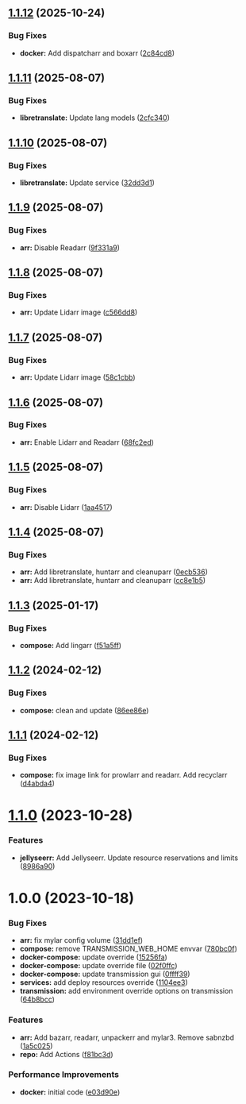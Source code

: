 ## [1.1.12](https://github.com/hackwish/docker-arr/compare/v1.1.11...v1.1.12) (2025-10-24)


### Bug Fixes

* **docker:** Add dispatcharr and boxarr ([2c84cd8](https://github.com/hackwish/docker-arr/commit/2c84cd8af5b75413ec3853a3b48765b632fd69c9))

## [1.1.11](https://github.com/hackwish/docker-arr/compare/v1.1.10...v1.1.11) (2025-08-07)


### Bug Fixes

* **libretranslate:** Update lang models ([2cfc340](https://github.com/hackwish/docker-arr/commit/2cfc340baba71f584fa870d7e0c2a9fe08a5d74d))

## [1.1.10](https://github.com/hackwish/docker-arr/compare/v1.1.9...v1.1.10) (2025-08-07)


### Bug Fixes

* **libretranslate:** Update service ([32dd3d1](https://github.com/hackwish/docker-arr/commit/32dd3d18923b8872b7ecd09d016cce841b2db5dd))

## [1.1.9](https://github.com/hackwish/docker-arr/compare/v1.1.8...v1.1.9) (2025-08-07)


### Bug Fixes

* **arr:** Disable Readarr ([9f331a9](https://github.com/hackwish/docker-arr/commit/9f331a96f7356263da2572d5ea1fe834c4a881ac))

## [1.1.8](https://github.com/hackwish/docker-arr/compare/v1.1.7...v1.1.8) (2025-08-07)


### Bug Fixes

* **arr:** Update Lidarr image ([c566dd8](https://github.com/hackwish/docker-arr/commit/c566dd817753d1cd3dc8acd9fd0a13ed72d0d29a))

## [1.1.7](https://github.com/hackwish/docker-arr/compare/v1.1.6...v1.1.7) (2025-08-07)


### Bug Fixes

* **arr:** Update Lidarr image ([58c1cbb](https://github.com/hackwish/docker-arr/commit/58c1cbb6d53ea0163478d0d4d555affd7b81b880))

## [1.1.6](https://github.com/hackwish/docker-arr/compare/v1.1.5...v1.1.6) (2025-08-07)


### Bug Fixes

* **arr:** Enable Lidarr and Readarr ([68fc2ed](https://github.com/hackwish/docker-arr/commit/68fc2ed78836ec351ad662771cf1475100784775))

## [1.1.5](https://github.com/hackwish/docker-arr/compare/v1.1.4...v1.1.5) (2025-08-07)


### Bug Fixes

* **arr:** Disable Lidarr ([1aa4517](https://github.com/hackwish/docker-arr/commit/1aa45176496d06b81264bb099efbfd74846769bd))

## [1.1.4](https://github.com/hackwish/docker-arr/compare/v1.1.3...v1.1.4) (2025-08-07)


### Bug Fixes

* **arr:** Add libretranslate, huntarr and cleanuparr ([0ecb536](https://github.com/hackwish/docker-arr/commit/0ecb53601a1831d1acdbf1af5ded4a48e77d2d5c))
* **arr:** Add libretranslate, huntarr and cleanuparr ([cc8e1b5](https://github.com/hackwish/docker-arr/commit/cc8e1b55cccd9a1a6dbcbb64ba448cc9b7e03fdc))

## [1.1.3](https://github.com/hackwish/docker-arr/compare/v1.1.2...v1.1.3) (2025-01-17)


### Bug Fixes

* **compose:** Add lingarr ([f51a5ff](https://github.com/hackwish/docker-arr/commit/f51a5fffa398582dd1e4b8ccb45b4ca89e091d80))

## [1.1.2](https://github.com/hackwish/docker-arr/compare/v1.1.1...v1.1.2) (2024-02-12)


### Bug Fixes

* **compose:** clean and update ([86ee86e](https://github.com/hackwish/docker-arr/commit/86ee86e3ab2a274e6bae728a0c7c6471f154238a))

## [1.1.1](https://github.com/hackwish/docker-arr/compare/v1.1.0...v1.1.1) (2024-02-12)


### Bug Fixes

* **compose:** fix image link for prowlarr and readarr. Add recyclarr ([d4abda4](https://github.com/hackwish/docker-arr/commit/d4abda4357fe4fbe4f49c01a7ced93b8aab65fc7))

# [1.1.0](https://github.com/hackwish/docker-arr/compare/v1.0.0...v1.1.0) (2023-10-28)


### Features

* **jellyseerr:** Add Jellyseerr. Update resource reservations and limits ([8986a90](https://github.com/hackwish/docker-arr/commit/8986a901e689725372e3bacbb33ce3b9d02b6487))

# 1.0.0 (2023-10-18)


### Bug Fixes

* **arr:** fix mylar config volume ([31dd1ef](https://github.com/hackwish/docker-arr/commit/31dd1ef342006cf665922771ab857547a2d0e248))
* **compose:** remove TRANSMISSION_WEB_HOME envvar ([780bc0f](https://github.com/hackwish/docker-arr/commit/780bc0f22988145ac1a133059bb27a52882b09d1))
* **docker-compose:** update override ([15256fa](https://github.com/hackwish/docker-arr/commit/15256fa4143c4da18c42e32ff073b7f8e4cd49a2))
* **docker-compose:** update override file ([02f0ffc](https://github.com/hackwish/docker-arr/commit/02f0ffc4b74f2dadc7709bd9470252b745045789))
* **docker-compose:** update transmission gui ([0ffff39](https://github.com/hackwish/docker-arr/commit/0ffff39408e44ddd40253cdbe28ba59cf7d7bb1c))
* **services:** add deploy resources override ([1104ee3](https://github.com/hackwish/docker-arr/commit/1104ee32fffc157335ca1f91627f78c8622d5418))
* **transmission:** add environment override options on transmission ([64b8bcc](https://github.com/hackwish/docker-arr/commit/64b8bcc3c68d0574735769e97b17855c1ac04066))


### Features

* **arr:** Add bazarr, readarr, unpackerr and mylar3. Remove sabnzbd ([1a5c025](https://github.com/hackwish/docker-arr/commit/1a5c025e8936e771ed2360089cc8b2b27d724879))
* **repo:** Add Actions ([f81bc3d](https://github.com/hackwish/docker-arr/commit/f81bc3d9fd81fc5be6a2934c44b887e76105d057))


### Performance Improvements

* **docker:** initial code ([e03d90e](https://github.com/hackwish/docker-arr/commit/e03d90e8df41f2cb9196f1e37f5f6a8ab10ccc2c))
